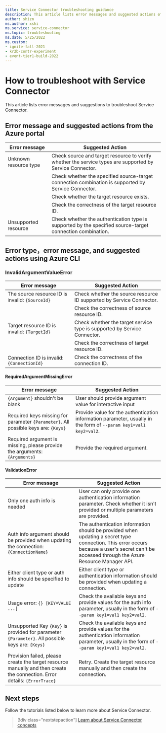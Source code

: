 ```yaml
---
title: Service Connector troubleshooting guidance
description: This article lists error messages and suggested actions of Service Connector to use for troubleshooting issues.
author: shizn
ms.author: xshi
ms.service: service-connector
ms.topic: troubleshooting
ms.date: 5/25/2022
ms.custom:
- ignite-fall-2021
- kr2b-contr-experiment
- event-tier1-build-2022
---
```


# How to troubleshoot with Service Connector

This article lists error messages and suggestions to troubleshoot Service Connector.

## Error message and suggested actions from the Azure portal

| Error message | Suggested Action |
| --- | --- |
| Unknown resource type | Check source and target resource to verify whether the service types are supported by Service Connector. |
|                       | Check whether the specified source-target connection combination is supported by Service Connector. |
|                       | Check whether the target resource exists. |
|                       | Check the correctness of the target resource ID. |
| Unsupported resource | Check whether the authentication type is supported by the specified source-target connection combination. |

## Error type，error message, and suggested actions using Azure CLI

### InvalidArgumentValueError

| Error message | Suggested Action |
| --- | --- |
| The source resource ID is invalid: `{SourceId}` | Check whether the source resource ID supported by Service Connector. |
|                                                 | Check the correctness of source resource ID. |
| Target resource ID is invalid: `{TargetId}` | Check whether the target service type is supported by Service Connector. |
|                                             | Check the correctness of target resource ID. |
| Connection ID is invalid: `{ConnectionId}` | Check the correctness of the connection ID. |


#### RequiredArgumentMissingError

| Error message | Suggested Action |
| --- | --- |
| `{Argument}` shouldn't be blank | User should provide argument value for interactive input |
| Required keys missing for parameter `{Parameter}`. All possible keys are: `{Keys}` | Provide value for the authentication information parameter, usually in the form of `--param key1=val1 key2=val2`. |
| Required argument is missing, please provide the arguments: `{Arguments}` | Provide the required argument. | 

#### ValidationError

| Error message | Suggested Action |
| --- | --- |
| Only one auth info is needed | User can only provide one authentication information parameter. Check whether it isn't provided or multiple parameters are provided. |
| Auth info argument should be provided when updating the connection: `{ConnectionName}` | The authentication information should be provided when updating a secret type connection. This error occurs because a user's secret can't be accessed through the Azure Resource Manager API. |
| Either client type or auth info should be specified to update | Either client type or authentication information should be provided when updating a connection. |
| Usage error: `{} [KEY=VALUE ...]` | Check the available keys and provide values for the auth info parameter, usually in the form of `--param key1=val1 key2=val2`. |
| Unsupported Key `{Key}` is provided for parameter `{Parameter}`. All possible keys are: `{Keys}` | Check the available keys and provide values for the authentication information parameter, usually in the form of `--param key1=val1 key2=val2`. |
| Provision failed, please create the target resource manually and then create the connection. Error details: `{ErrorTrace}` | Retry. Create the target resource manually and then create the connection. |

## Next steps

Follow the tutorials listed below to learn more about Service Connector.

> [!div class="nextstepaction"]
> [Learn about Service Connector concepts](./concept-service-connector-internals.md)
